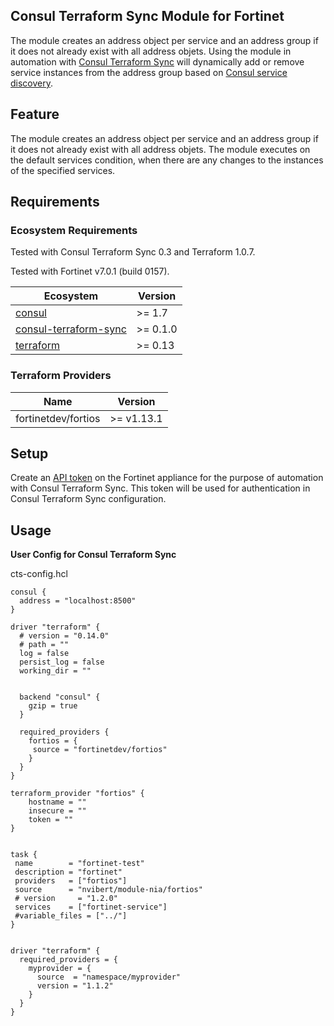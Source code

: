 ## Consul Terraform Sync Module for Fortinet

The module creates an address object per service and an address group if it does not already exist with all address objets. Using the module in automation with [Consul Terraform Sync](https://www.consul.io/docs/nia) will dynamically add or remove service instances from the address group based on [Consul service discovery](https://www.consul.io/).

## Feature

The module creates an address object per service and an address group if it does not already exist with all address objets. The module executes on the default services condition, when there are any changes to the instances of the specified services.

## Requirements

### Ecosystem Requirements

Tested with Consul Terraform Sync 0.3 and Terraform 1.0.7.

Tested with Fortinet v7.0.1 (build 0157).

| Ecosystem | Version |
|-----------|---------|
| [consul](https://www.consul.io/downloads) | >= 1.7 |
| [consul-terraform-sync](https://www.consul.io/docs/nia) | >= 0.1.0 |
| [terraform](https://www.terraform.io) | >= 0.13 |

### Terraform Providers

| Name | Version |
|------|---------|
| fortinetdev/fortios | >= v1.13.1 |

## Setup

Create an [API token](https://registry.terraform.io/providers/fortinetdev/fortios/latest/docs/guides/fgt_token) on the Fortinet appliance for the purpose of automation with Consul Terraform Sync. This token will be used for authentication in Consul Terraform Sync configuration.


## Usage

**User Config for Consul Terraform Sync**

cts-config.hcl
```hcl
consul {
  address = "localhost:8500"
}

driver "terraform" {
  # version = "0.14.0"
  # path = ""
  log = false
  persist_log = false
  working_dir = ""

  
  backend "consul" {
    gzip = true
  }

  required_providers {
    fortios = {
     source = "fortinetdev/fortios"
    }
  }
}

terraform_provider "fortios" {
    hostname = ""
    insecure = ""
    token = ""
}


task {
 name        = "fortinet-test"
 description = "fortinet"
 providers   = ["fortios"]
 source      = "nvibert/module-nia/fortios"
 # version     = "1.2.0"
 services    = ["fortinet-service"]
 #variable_files = ["../"]
}


driver "terraform" {
  required_providers = {
    myprovider = {
      source  = "namespace/myprovider"
      version = "1.1.2"
    }
  }
}
```

